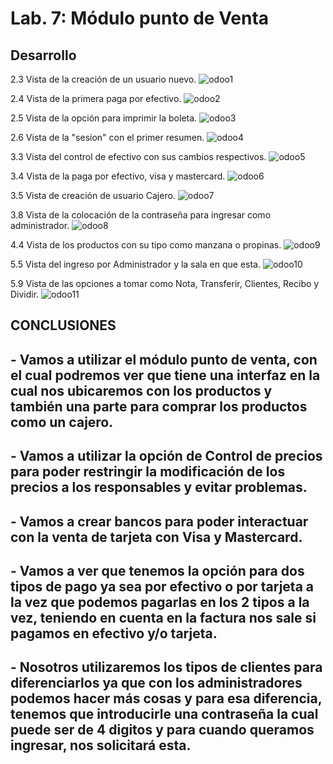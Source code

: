 # Lab. 7: Módulo punto de Venta

## Desarrollo

2.3 Vista de la creación de un usuario nuevo.
![odoo1](imagenes/Imagen1.PNG)

2.4 Vista de la primera paga por efectivo.
![odoo2](imagenes/Imagen2.PNG)

2.5 Vista de la opción para imprimir la boleta.
![odoo3](imagenes/Imagen3.PNG)

2.6 Vista de la "sesion" con el primer resumen.
![odoo4](imagenes/Imagen4.PNG)

3.3 Vista del control de efectivo con sus cambios respectivos.
![odoo5](imagenes/Imagen5.PNG)

3.4 Vista de la paga por efectivo, visa y mastercard.
![odoo6](imagenes/Imagen6.PNG)

3.5 Vista de creación de usuario Cajero.
![odoo7](imagenes/Imagen7.PNG)

3.8 Vista de la colocación de la contraseña para ingresar como administrador.
![odoo8](imagenes/Imagen8.PNG)

4.4 Vista de los productos con su tipo como manzana o propinas.
![odoo9](imagenes/Imagen9.PNG)

5.5 Vista del ingreso por Administrador y la sala en que esta.
![odoo10](imagenes/Imagen10.PNG)

5.9 Vista de las opciones a tomar como Nota, Transferir, Clientes, Recibo y Dividir.
![odoo11](imagenes/Imagen11.PNG)

## CONCLUSIONES

## - Vamos a utilizar el módulo punto de venta, con el cual podremos ver que tiene una interfaz en la cual nos ubicaremos con los productos y también una parte para comprar los productos como un cajero.

## - Vamos a utilizar la opción de Control de precios para poder restringir la modificación de los precios a los responsables y evitar problemas.

## - Vamos a crear bancos para poder interactuar con la venta de tarjeta con Visa y Mastercard.

## - Vamos a ver que tenemos la opción para dos tipos de pago ya sea por efectivo o por tarjeta a la vez que podemos pagarlas en los 2 tipos a la vez, teniendo en cuenta en la factura nos sale si pagamos en efectivo y/o tarjeta.

## - Nosotros utilizaremos los tipos de clientes para diferenciarlos ya que con los administradores podemos hacer más cosas y para esa diferencia, tenemos que introducirle una contraseña la cual puede ser de 4 digitos y para cuando queramos ingresar, nos solicitará esta.
